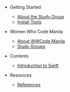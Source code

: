<!--
  UPDATE THIS:

  Update your sidebar to populate contents and resources

  No need to add title in the document markdown since the title in
  the sidebar is automatically added in the document.

  See https://docsify.js.org/#/configuration?id=autoheader
-->

- Getting Started
  - [About the Study Group](README.md)
  - [Install Tools](getting_started/install_tools.md)

- Women Who Code Manila
  - [About WWCode Manila](wwcodemanila/about.md)
  - [Study Groups](wwcodemanila/s.md)

- Contents
  - [Introduction to Swift](contents/introduction_to_swift.md)

- Resources
  <!--
    UPDATE THIS:

    Aside from references, you can add other useful topics here, e.g. coding conventions, best practices, etc

    Just create a markdown file under resources and reference it here. For example:
    [Naming Conventions](resources/naming_conventions.md)
  -->
  - [References](resources/references.md)
